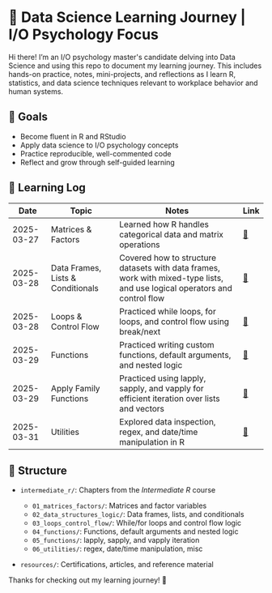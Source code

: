 # 🧠 Data Science Learning Journey | I/O Psychology Focus

Hi there! I’m an I/O psychology master's candidate delving into Data Science and using this repo to document my learning journey. This includes hands-on practice, notes, mini-projects, and reflections as I learn R, statistics, and data science techniques relevant to workplace behavior and human systems.

## 🎯 Goals
- Become fluent in R and RStudio
- Apply data science to I/O psychology concepts
- Practice reproducible, well-commented code
- Reflect and grow through self-guided learning

## 📅 Learning Log
| Date | Topic | Notes | Link |
|------|-------|-------|------|
| 2025-03-27 | Matrices & Factors | Learned how R handles categorical data and matrix operations | [🔗](.intermediate_r/01_matrices_factors/) |
| 2025-03-28 | Data Frames, Lists & Conditionals | Covered how to structure datasets with data frames, work with mixed-type lists, and use logical operators     and control flow | [🔗](.intermediate_r/02_data_structures_logic/) |
| 2025-03-28 | Loops & Control Flow | Practiced while loops, for loops, and control flow using break/next | [🔗](./intermediate_r/03_loops_control_flow/) |
| 2025-03-29 | Functions | Practiced writing custom functions, default arguments, and nested logic | [🔗](./intermediate_r/04_functions/) |
| 2025-03-29 | Apply Family Functions | Practiced using lapply, sapply, and vapply for efficient iteration over lists and vectors | [🔗](./intermediate_r/05_apply_family/) |
| 2025-03-31 | Utilities | Explored data inspection, regex, and date/time manipulation in R | [🔗](./intermediate_r/06_utilities/) |


## 📂 Structure

- `intermediate_r/`: Chapters from the *Intermediate R* course  
  - `01_matrices_factors/`: Matrices and factor variables  
  - `02_data_structures_logic/`: Data frames, lists, and conditionals  
  - `03_loops_control_flow/`: While/for loops and control flow logic
  - `04_functions/`: Functions, default arguments and nested logic
  - `05_functions/`: lapply, sapply, and vapply iteration
  - `06_utilities/`: regex, date/time manipulation, misc

- `resources/`: Certifications, articles, and reference material


Thanks for checking out my learning journey! 🚀
